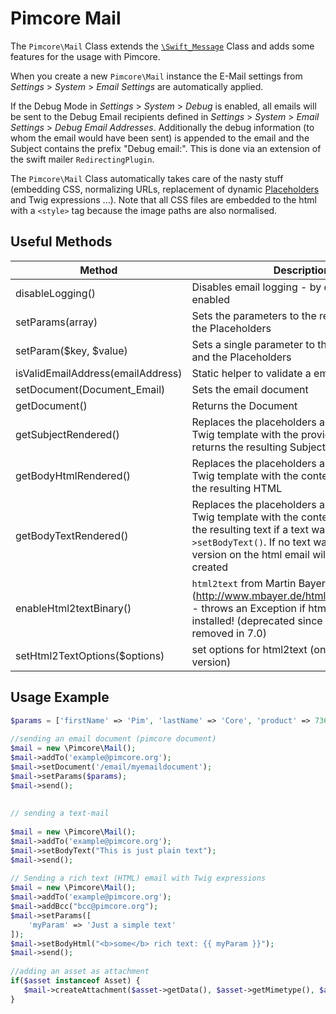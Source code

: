 # Pimcore Mail

The `Pimcore\Mail` Class extends the [`\Swift_Message`](http://swiftmailer.org/docs/introduction.html) 
Class and adds some features for the usage with Pimcore.

When you create a new `Pimcore\Mail` instance the E-Mail settings from *Settings* > *System* > *Email Settings*
are automatically applied.

If the Debug Mode in *Settings* > *System* > *Debug* is enabled, all emails will be sent to the 
Debug Email recipients defined in *Settings* > *System* > *Email Settings* > *Debug Email Addresses*. 
Additionally the debug information (to whom the email would have been sent) is appended to the email 
and the Subject contains the prefix "Debug email:".
This is done via an extension of the swift mailer `RedirectingPlugin`.   

The `Pimcore\Mail` Class automatically takes care of the nasty stuff (embedding CSS, 
normalizing URLs, replacement of dynamic [Placeholders](../23_Placeholders/README.md) and Twig expressions ...). Note that all CSS files are embedded 
to the html with a `<style>` tag because the image paths are also normalised.

## Useful Methods

| Method                            | Description                                                                                                                                                                                                |
|-----------------------------------|------------------------------------------------------------------------------------------------------------------------------------------------------------------------------------------------------------|
| disableLogging()                  | Disables email logging - by default it is enabled                                                                                                                                                          |
| setParams(array)                  | Sets the parameters to the request object and the Placeholders                                                                                                                                             |
| setParam($key, $value)            | Sets a single parameter to the request object and the Placeholders                                                                                                                                         |
| isValidEmailAddress(emailAddress) | Static helper to validate a email address                                                                                                                                                                  |
| setDocument(Document_Email)       | Sets the email document                                                                                                                                                                                    |
| getDocument()                     | Returns the Document                                                                                                                                                                                       |
| getSubjectRendered()              | Replaces the placeholders and renders as a Twig template with the provided params and returns the resulting Subject                                                                                                                                |
| getBodyHtmlRendered()             | Replaces the placeholders and renders as a Twig template with the content and returns the resulting HTML                                                                                                                                   |
| getBodyTextRendered()             | Replaces the placeholders and renders as a Twig template with the content and returns the resulting text if a text was set with `$mail->setBodyText()`. If no text was set, a text version on the html email will be automatically created |
| enableHtml2textBinary()           | `html2text` from Martin Bayer (http://www.mbayer.de/html2text/index.shtml) - throws an Exception if html2text is not installed!     (deprecated since 6.6.0 and will be removed in 7.0)                                                                       |
| setHtml2TextOptions($options)     | set options for html2text (only for binary version)                                                                                                                                                        |


## Usage Example

```php
$params = ['firstName' => 'Pim', 'lastName' => 'Core', 'product' => 73613];
 
//sending an email document (pimcore document)
$mail = new \Pimcore\Mail();
$mail->addTo('example@pimcore.org');
$mail->setDocument('/email/myemaildocument');
$mail->setParams($params);
$mail->send();
 
 
// sending a text-mail
 
$mail = new \Pimcore\Mail();
$mail->addTo('example@pimcore.org');
$mail->setBodyText("This is just plain text");
$mail->send();
 
// Sending a rich text (HTML) email with Twig expressions 
$mail = new \Pimcore\Mail();
$mail->addTo('example@pimcore.org');
$mail->addBcc("bcc@pimcore.org");
$mail->setParams([
    'myParam' => 'Just a simple text'
]);
$mail->setBodyHtml("<b>some</b> rich text: {{ myParam }}");
$mail->send();
 
//adding an asset as attachment
if($asset instanceof Asset) {
   $mail->createAttachment($asset->getData(), $asset->getMimetype(), $asset->getFilename());
}
```
